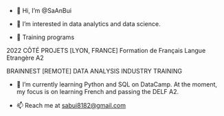 - 👋 Hi, I’m @SaAnBui

- 👀 I’m interested in data analytics and data science.
- :school:  Training programs

2022
CÔTÉ PROJETS [LYON, FRANCE]
Formation de Français Langue Etrangère A2 

BRAINNEST [REMOTE]
DATA ANALYSIS INDUSTRY TRAINING 
    
- 🌱 I’m currently learning Python and SQL on DataCamp. At the moment, my focus is on learning French and passing the DELF A2. 

- 📫 Reach me at sabui8182@gmail.com 


